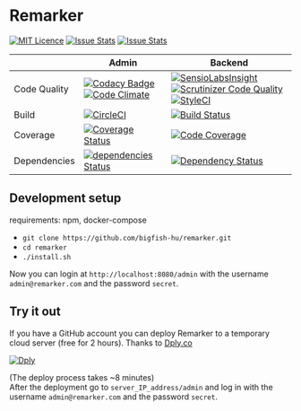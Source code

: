 # Remarker  

[![MIT Licence](https://badges.frapsoft.com/os/mit/mit.svg?v=103)](https://github.com/bigfish-hu/remarker/blob/master/LICENSE) 
[![Issue Stats](http://issuestats.com/github/bigfish-hu/remarker/badge/pr?style=flat)](http://issuestats.com/github/bigfish-hu/remarker) 
[![Issue Stats](http://issuestats.com/github/bigfish-hu/remarker/badge/issue?style=flat)](http://issuestats.com/github/bigfish-hu/remarker) 

| | Admin | Backend |
|--------|-------|---------|
|Code Quality|[![Codacy Badge](https://api.codacy.com/project/badge/Grade/8ffb76d1ea2044f38272692833a40c1b)](https://www.codacy.com/app/nadapapa/remarker?utm_source=github.com&amp;utm_medium=referral&amp;utm_content=bigfish-hu/remarker&amp;utm_campaign=Badge_Grade) [![Code Climate](https://codeclimate.com/github/bigfish-hu/remarker/badges/gpa.svg)](https://codeclimate.com/github/bigfish-hu/remarker) |[![SensioLabsInsight](https://insight.sensiolabs.com/projects/5672bd1c-eaa1-4424-92bc-4cfd4cebfb2b/mini.png)](https://insight.sensiolabs.com/projects/5672bd1c-eaa1-4424-92bc-4cfd4cebfb2b) [![Scrutinizer Code Quality](https://scrutinizer-ci.com/g/bigfish-hu/remarker/badges/quality-score.png?b=master)](https://scrutinizer-ci.com/g/bigfish-hu/remarker/?branch=master) [![StyleCI](https://styleci.io/repos/57279861/shield?branch=master)](https://styleci.io/repos/57279861)
|Build      | [![CircleCI](https://circleci.com/gh/bigfish-hu/remarker/tree/master.svg?style=svg)](https://circleci.com/gh/bigfish-hu/remarker/tree/master) |[![Build Status](https://travis-ci.org/bigfish-hu/remarker.svg?branch=master)](https://travis-ci.org/bigfish-hu/remarker)|
|Coverage   | [![Coverage Status](https://coveralls.io/repos/github/bigfish-hu/remarker/badge.svg)](https://coveralls.io/github/bigfish-hu/remarker) |[![Code Coverage](https://scrutinizer-ci.com/g/bigfish-hu/remarker/badges/coverage.png?b=master)](https://scrutinizer-ci.com/g/bigfish-hu/remarker/?branch=master)| 
|Dependencies|[![dependencies Status](https://david-dm.org/bigfish-hu/remarker/status.svg?path=admin)](https://david-dm.org/bigfish-hu/remarker?path=admin)|[![Dependency Status](https://www.versioneye.com/user/projects/5908d9bf82470b0069c268f6/badge.svg?style=flat-square)](https://www.versioneye.com/user/projects/5908d9bf82470b0069c268f6)|

## Development setup  

  requirements: npm, docker-compose  

- `git clone https://github.com/bigfish-hu/remarker.git`
- `cd remarker`
- `./install.sh`

Now you can login at `http://localhost:8080/admin` with the username `admin@remarker.com` and the password `secret`.  

## Try it out  
If you have a GitHub account you can deploy Remarker to a temporary cloud server (free for 2 hours). Thanks to [Dply.co](https://dply.co/)
  
[![Dply](https://dply.co/b.svg)](https://dply.co/b/zUyh8Lvb) 
  
(The deploy process takes ~8 minutes)  
After the deployment go to `server_IP_address/admin` and log in with the username `admin@remarker.com` and the password `secret`.  
